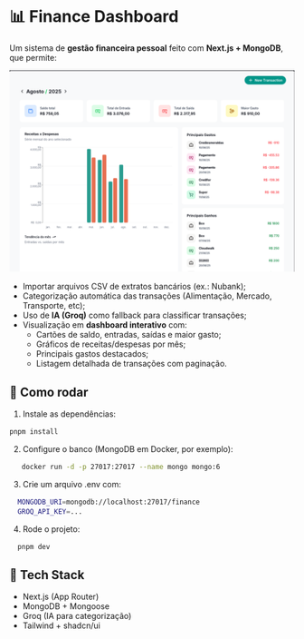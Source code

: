 # 📊 Finance Dashboard

Um sistema de **gestão financeira pessoal** feito com **Next.js + MongoDB**, que permite:

![alt text](image.png)

- Importar arquivos CSV de extratos bancários (ex.: Nubank);
- Categorização automática das transações (Alimentação, Mercado, Transporte, etc);
- Uso de **IA (Groq)** como fallback para classificar transações;
- Visualização em **dashboard interativo** com:
  - Cartões de saldo, entradas, saídas e maior gasto;
  - Gráficos de receitas/despesas por mês;
  - Principais gastos destacados;
  - Listagem detalhada de transações com paginação.

## 🚀 Como rodar

1. Instale as dependências:

```bash
pnpm install
```

2. Configure o banco (MongoDB em Docker, por exemplo):

```bash
   docker run -d -p 27017:27017 --name mongo mongo:6
```

3. Crie um arquivo .env com:

```bash
  MONGODB_URI=mongodb://localhost:27017/finance
  GROQ_API_KEY=...
```

4. Rode o projeto:

```bash
  pnpm dev
```

## 📌 Tech Stack

- Next.js (App Router)
- MongoDB + Mongoose
- Groq (IA para categorização)
- Tailwind + shadcn/ui
